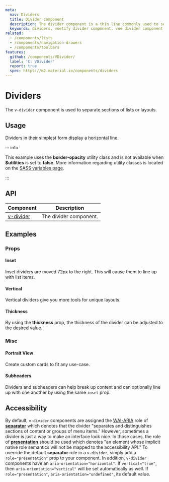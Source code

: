 ```yaml
---
meta:
  nav: Dividers
  title: Divider component
  description: The divider component is a thin line commonly used to separate groups of content in lists or layouts.
  keywords: dividers, vuetify divider component, vue divider component
related:
  - /components/lists
  - /components/navigation-drawers
  - /components/toolbars
features:
  github: /components/VDivider/
  label: 'C: VDivider'
  report: true
  spec: https://m2.material.io/components/dividers
---
```


# Dividers

The `v-divider` component is used to separate sections of lists or layouts.

<!-- ![divider Entry](https://cdn.vuetifyjs.com/docs/images/components-temp/v-divider/v-divider-entry.png) -->

<page-features />

## Usage

Dividers in their simplest form display a horizontal line.

<usage name="v-divider" />

::: info

This example uses the **border-opacity** utility class and is not available when **$utilities** is set to **false**. More information regarding utility classes is located on the [SASS variables page](features/sass-variables/#basic-usage).

:::

<entry />

## API

| Component | Description |
| - | - |
| [v-divider](/api/v-divider/) | The divider component. |

<api-inline hide-links />

## Examples

### Props

#### Inset

Inset dividers are moved 72px to the right. This will cause them to line up with list items.

<example file="v-divider/prop-inset" />

#### Vertical

Vertical dividers give you more tools for unique layouts.

<example file="v-divider/prop-vertical" />

#### Thickness

By using the **thickness** prop, the thickness of the divider can be adjusted to the desired value.

### Misc

#### Portrait View

Create custom cards to fit any use-case.

<example file="v-divider/misc-portrait-view" />

#### Subheaders

Dividers and subheaders can help break up content and can optionally line up with one another by using the same `inset` prop.

<example file="v-divider/misc-subheaders" />

## Accessibility

By default, `v-divider` components are assigned the [WAI-ARIA](https://www.w3.org/WAI/standards-guidelines/aria/) role of [**separator**](https://www.w3.org/TR/wai-aria/#separator) which denotes that the divider "separates and distinguishes sections of content or groups of menu items." However, sometimes a divider is just a way to make an interface look nice. In those cases, the role of [**presentation**](https://www.w3.org/TR/wai-aria/#presentation) should be used which denotes "an element whose implicit native role semantics will not be mapped to the accessibility API." To override the default **separator** role in a `v-divider`, simply add a `role="presentation"` prop to your component. In addition, `v-divider` components have an `aria-orientation="horizontal"`. If `vertical="true"`, then `aria-orientation="vertical"` will be set automatically as well. If `role="presentation"`, `aria-orientation="undefined"`, its default value.
